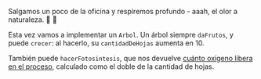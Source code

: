 Salgamos un poco de la oficina y respiremos profundo - aaah, el olor a naturaleza. :evergreen_tree: :deciduous_tree:

Esta vez vamos a implementar un `Arbol`. Un árbol siempre `daFrutos`, y puede `crecer`: al hacerlo, su `cantidadDeHojas` aumenta en 10.

También puede `hacerFotosintesis`, que nos devuelve [cuánto oxígeno libera en el proceso](https://es.wikipedia.org/wiki/Fotos%C3%ADntesis_oxig%C3%A9nica), calculado como el doble de la cantidad de hojas.